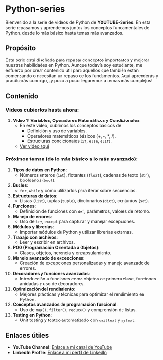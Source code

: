 # Python-series

Bienvenido a la serie de videos de Python de **YOUTUBE-Series**. En esta serie repasamos y aprendemos juntos los conceptos fundamentales de Python, desde lo más básico hasta temas más avanzados.

## Propósito

Esta serie está diseñada para repasar conceptos importantes y mejorar nuestras habilidades en Python. Aunque todavía soy estudiante, me esfuerzo por crear contenido útil para aquellos que también están comenzando o necesitan un repaso de los fundamentos. Aquí aprenderás y practicarás conmigo, ¡y poco a poco llegaremos a temas más complejos!

## Contenido

### Videos cubiertos hasta ahora:

1. **Video 1: Variables, Operadores Matemáticos y Condicionales**
   - En este video, cubrimos los conceptos básicos de:
     - Definición y uso de variables.
     - Operadores matemáticos básicos (+, -, *, /).
     - Estructuras condicionales (`if`, `else`, `elif`).
   - [Ver video aquí](enlace_a_video_1)

### Próximos temas (de lo más básico a lo más avanzado):

1. **Tipos de datos en Python**:
   - Números enteros (`int`), flotantes (`float`), cadenas de texto (`str`), booleanos (`bool`).
2. **Bucles**:
   - `for`, `while` y cómo utilizarlos para iterar sobre secuencias.
3. **Estructuras de datos**:
   - Listas (`list`), tuplas (`tuple`), diccionarios (`dict`), conjuntos (`set`).
4. **Funciones**:
   - Definición de funciones con `def`, parámetros, valores de retorno.
5. **Manejo de errores**:
   - Uso de `try`, `except` para capturar y manejar excepciones.
6. **Módulos y librerías**:
   - Importar módulos de Python y utilizar librerías externas.
7. **Trabajo con archivos**:
   - Leer y escribir en archivos.
8. **POO (Programación Orientada a Objetos)**:
   - Clases, objetos, herencia y encapsulamiento.
9. **Manejo avanzado de excepciones**:
   - Creación de excepciones personalizadas y manejo avanzado de errores.
10. **Decoradores y funciones avanzadas**:
    - Introducción a funciones como objetos de primera clase, funciones anidadas y uso de decoradores.
11. **Optimización del rendimiento**:
    - Mejores prácticas y técnicas para optimizar el rendimiento en Python.
12. **Conceptos avanzados de programación funcional**:
    - Uso de `map()`, `filter()`, `reduce()` y comprensión de listas.
13. **Testing en Python**:
    - Unit testing y testeo automatizado con `unittest` y `pytest`.

## Enlaces útiles

- **YouTube Channel**: [Enlace a mi canal de YouTube](https://youtube.com/@daniellabradorbenito?si=Yp__fKx8As-qSOkY)
- **LinkedIn Profile**: [Enlace a mi perfil de LinkedIn](https://www.linkedin.com/in/daniel-labrador-benito-6b794727b/)

